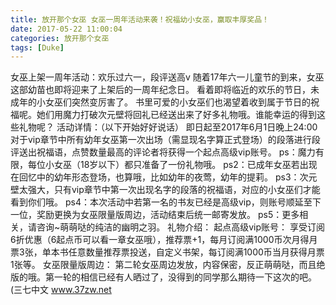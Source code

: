 ```yaml
---
title: 放开那个女巫 女巫一周年活动来袭！祝福幼小女巫，赢取丰厚奖品！
date: 2017-05-22 11:00:04
categories: 放开那个女巫
tags: [Duke]
---
```


女巫上架一周年活动：欢乐过六一，段评送高v
随着17年六一儿童节的到来，女巫这部幼苗也即将迎来了上架后的一周年纪念日。
看着即将临近的欢乐的节日，未成年的小女巫们突然变厉害了。
书里可爱的小女巫们也渴望着收到属于节日的祝福呢。她们用魔力打破次元壁将回礼已经送出来了好多礼物哦。谁能幸运的得到这些礼物呢？
活动详情：（以下开始好好说话）
即日起至2017年6月1日晚上24:00
对于vip章节中所有幼年女巫第一次出场（需显现名字算正式登场）的段落进行段评送出祝福语，点赞数量最高的评论者将获得一个起点高级vip账号。
ps：魔力有限，每位小女巫（18岁以下）都只准备了一份礼物哦。
ps2：已成年女巫若出现在回忆中的幼年形态登场，也算哦，比如幼年的夜莺，幼年的提莉。
ps3：次元壁太强大，只有vip章节中第一次出现名字的段落的祝福语，对应的小女巫们才能看到你们哦。
ps4：本次活动中若第一名的书友已经是高级vip，则账号顺延至下一位，奖励更换为女巫限量版周边，活动结束后统一邮寄发放。
ps5：更多相关，请咨询~萌萌哒的纯洁的幽明之羽。
礼物介绍：
起点高级vip账号：
享受订阅6折优惠（6起点币可以看一章女巫哦），推荐票+1，每月订阅满1000币次月得月票3张，单本书任意数量推荐票投送，自定义书架，每订阅满1000币当月获得月票1张等。
女巫限量版周边：
第二轮女巫周边发放，内容保密，反正萌萌哒，而且绝版的哦。第一轮的相信已经有人晒过了，没得到的同学那么期待一下这次的吧。
(三七中文 www.37zw.net
